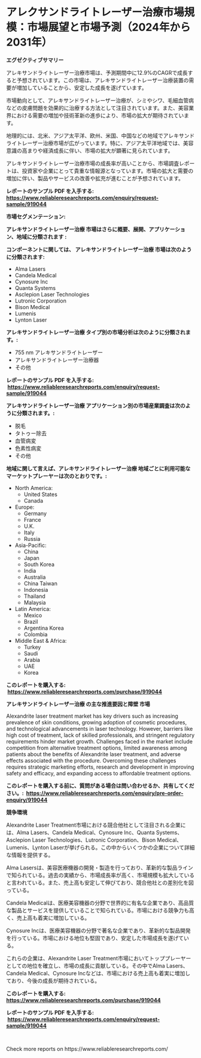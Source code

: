 <p><h1>アレクサンドライトレーザー治療市場規模：市場展望と市場予測（2024年から2031年）</h1></p><p><strong>エグゼクティブサマリー</strong></p>
<p><p>アレキサンドライトレーザー治療市場は、予測期間中に12.9%のCAGRで成長すると予想されています。この市場は、アレキサンドライトレーザー治療装置の需要が増加していることから、安定した成長を遂げています。</p><p>市場動向として、アレキサンドライトレーザー治療が、シミやシワ、毛細血管病などの皮膚問題を効果的に治療する方法として注目されています。また、美容業界における需要の増加や技術革新の進歩により、市場の拡大が期待されています。</p><p>地理的には、北米、アジア太平洋、欧州、米国、中国などの地域でアレキサンドライトレーザー治療市場が広がっています。特に、アジア太平洋地域では、美容意識の高まりや経済成長に伴い、市場の拡大が顕著に見られています。</p><p>アレキサンドライトレーザー治療市場の成長率が高いことから、市場調査レポートは、投資家や企業にとって貴重な情報源となっています。市場の拡大と需要の増加に伴い、製品やサービスの改善や拡充が進むことが予想されています。</p></p>
<p><strong>レポートのサンプル PDF を入手する: <a href="https://www.reliableresearchreports.com/enquiry/request-sample/919044">https://www.reliableresearchreports.com/enquiry/request-sample/919044</a></strong></p>
<p><strong>市場セグメンテーション:</strong></p>
<p><strong> アレキサンドライトレーザー治療 市場はさらに概要、展開、アプリケーション、地域に分類されます :</strong></p>
<p><strong>コンポーネントに関しては、 アレキサンドライトレーザー治療 市場は次のように分類されます: &nbsp;</strong></p>
<p><ul><li>Alma Lasers</li><li>Candela Medical</li><li>Cynosure Inc</li><li>Quanta Systems</li><li>Asclepion Laser Technologies</li><li>Lutronic Corporation</li><li>Bison Medical</li><li>Lumenis</li><li>Lynton Laser</li></ul></p>
<p><strong> アレキサンドライトレーザー治療 タイプ別の市場分析は次のように分類されます。:</strong></p>
<p><ul><li>755 nm アレキサンドライトレーザー</li><li>アレキサンドライトレーザー治療器</li><li>その他</li></ul></p>
<p><strong>レポートのサンプル PDF を入手する: &nbsp;<a href="https://www.reliableresearchreports.com/enquiry/request-sample/919044">https://www.reliableresearchreports.com/enquiry/request-sample/919044</a></strong></p>
<p><strong> アレキサンドライトレーザー治療 アプリケーション別の市場産業調査は次のように分類されます。:</strong></p>
<p><ul><li>脱毛</li><li>タトゥー除去</li><li>血管病変</li><li>色素性病変</li><li>その他</li></ul></p>
<p><strong>地域に関して言えば、アレキサンドライトレーザー治療 地域ごとに利用可能なマーケットプレーヤーは次のとおりです。:</strong></p>
<p><ul>
    <li>
        North America:
        <ul>
            <li>United States</li>
            <li>Canada</li>
        </ul>
    </li>
    <li>
        Europe:
        <ul>
            <li>Germany</li>
            <li>France</li>
            <li>U.K.</li>
            <li>Italy</li>
            <li>Russia</li>
        </ul>
    </li>
    <li>
        Asia-Pacific:
        <ul>
            <li>China</li>
            <li>Japan</li>
            <li>South Korea</li>
            <li>India</li>
            <li>Australia</li>
            <li>China Taiwan</li>
            <li>Indonesia</li>
            <li>Thailand</li>
            <li>Malaysia</li>
        </ul>
    </li>
    <li>
        Latin America:
        <ul>
            <li>Mexico</li>
            <li>Brazil</li>
            <li>Argentina Korea</li>
            <li>Colombia</li>
        </ul>
    </li>
    <li>
        Middle East & Africa:
        <ul>
            <li>Turkey</li>
            <li>Saudi</li>
            <li>Arabia</li>
            <li>UAE</li>
            <li>Korea</li>
        </ul>
    </li>
    </ul></p>
<p><strong>このレポートを購入する: &nbsp;<a href="https://www.reliableresearchreports.com/purchase/919044">https://www.reliableresearchreports.com/purchase/919044</a></strong></p>
<p><strong>アレキサンドライトレーザー治療 の主な推進要因と障壁 市場</strong></p>
<p><p>Alexandrite laser treatment market has key drivers such as increasing prevalence of skin conditions, growing adoption of cosmetic procedures, and technological advancements in laser technology. However, barriers like high cost of treatment, lack of skilled professionals, and stringent regulatory requirements hinder market growth. Challenges faced in the market include competition from alternative treatment options, limited awareness among patients about the benefits of Alexandrite laser treatment, and adverse effects associated with the procedure. Overcoming these challenges requires strategic marketing efforts, research and development in improving safety and efficacy, and expanding access to affordable treatment options.</p></p>
<p><strong>このレポートを購入する前に、質問がある場合は問い合わせるか、共有してください。:&nbsp; <a href="https://www.reliableresearchreports.com/enquiry/pre-order-enquiry/919044">https://www.reliableresearchreports.com/enquiry/pre-order-enquiry/919044</a></strong></p>
<p><strong>競争環境</strong></p>
<p><p>Alexandrite Laser Treatment市場における競合他社として注目される企業には、Alma Lasers、Candela Medical、Cynosure Inc、Quanta Systems、Asclepion Laser Technologies、Lutronic Corporation、Bison Medical、Lumenis、Lynton Laserが挙げられる。この中からいくつかの企業について詳細な情報を提供する。</p><p>Alma Lasersは、美容医療機器の開発・製造を行っており、革新的な製品ラインで知られている。過去の実績から、市場成長率が高く、市場規模も拡大していると言われている。また、売上高も安定して伸びており、競合他社との差別化を図っている。</p><p>Candela Medicalは、医療美容機器の分野で世界的に有名な企業であり、高品質な製品とサービスを提供していることで知られている。市場における競争力も高く、売上高も着実に増加している。</p><p>Cynosure Incは、医療美容機器の分野で著名な企業であり、革新的な製品開発を行っている。市場における地位も堅固であり、安定した市場成長を遂げている。</p><p>これらの企業は、Alexandrite Laser Treatment市場においてトッププレーヤーとしての地位を確立し、市場の成長に貢献している。その中でAlma Lasers、Candela Medical、Cynosure Incなどは、市場における売上高も着実に増加しており、今後の成長が期待されている。</p></p>
<p><strong>このレポートを購入する: &nbsp; <a href="https://www.reliableresearchreports.com/purchase/919044">https://www.reliableresearchreports.com/purchase/919044</a></strong></p>
<p><strong>レポートのサンプル PDF を入手する: &nbsp;<a href="https://www.reliableresearchreports.com/enquiry/request-sample/919044">https://www.reliableresearchreports.com/enquiry/request-sample/919044</a></strong><strong></strong></p>
<p>&nbsp;</p>
<p>Check more reports on https://www.reliableresearchreports.com/</p>